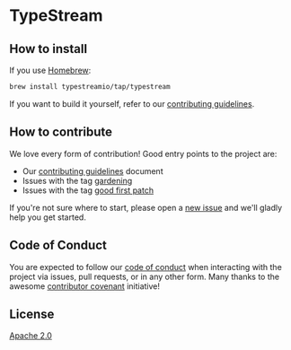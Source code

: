 # TypeStream

## How to install

If you use [Homebrew](https://brew.sh/):

```sh
brew install typestreamio/tap/typestream
```

If you want to build it yourself, refer to our [contributing
guidelines](/CONTRIBUTING.md).

## How to contribute

We love every form of contribution! Good entry points to the project are:

- Our [contributing guidelines](/CONTRIBUTING.md) document
- Issues with the tag
  [gardening](https://github.com/typestreamio/typestream/issues?q=is%3Aissue+is%3Aopen+label%3Agardening)
- Issues with the tag [good first
  patch](https://github.com/typestreamio/typestream/issues?q=is%3Aissue+is%3Aopen+label%3A%22good+first+patch%22)

If you're not sure where to start, please open a [new
issue](https://github.com/typestreamio/typestream/issues/new) and we'll gladly help
you get started.

## Code of Conduct

You are expected to follow our [code of conduct](/CODE_OF_CONDUCT.md) when
interacting with the project via issues, pull requests, or in any other form.
Many thanks to the awesome [contributor
covenant](http://contributor-covenant.org/) initiative!

## License

[Apache 2.0](/LICENSE)
